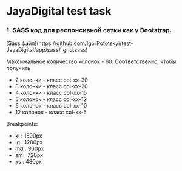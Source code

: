 <h1>JayaDigital test task</h1>

<h3>1. SASS код для респонсивной сетки как у Bootstrap.</h3>

<p>[Sass файл](https://github.com/IgorPototskyi/test-JayaDigital/app/sass/_grid.sass)</p>

<p>
	Максимальное количество колонок - 60. Соответственно, чтобы получить 
	<ul>
		<li>2 колонки - класс col-xx-30</li>
		<li>3 колонки - класс col-xx-20</li>
		<li>4 колонки - класс col-xx-15</li>
		<li>5 колонок - класс col-xx-12</li>
		<li>6 колонок - класс col-xx-10</li>
		<li>12 колонок - класс col-xx-5</li>
	</ul>
</p>

<p>
	Breakpoints: 
	<ul>
		<li>xl : 1500px</li>
		<li>lg : 1200px</li>
		<li>md : 960px</li>
		<li>sm : 720px</li>
		<li>xs : 480px</li>
	</ul>
</p>

